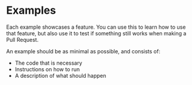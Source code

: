 # Examples

Each example showcases a feature. You can use this to learn how to use that feature, but also use it to test if something still works when making a Pull Request.

An example should be as minimal as possible, and consists of:

- The code that is necessary
- Instructions on how to run
- A description of what should happen
